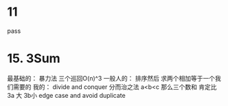 # 11
pass
# 15. 3Sum
最基础的： 暴力法 三个巡回O(n)^3 
一般人的： 排序然后 求两个相加等于一个我们需要的
我的： divide and conquer 分而治之法
a<b<c
那么三个数和 肯定比3a 大 3b小
edge case and avoid duplicate





